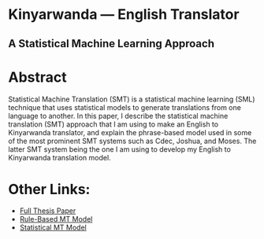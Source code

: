# Kinyarwanda — English Translator 
## A Statistical Machine Learning Approach

# Abstract
Statistical Machine Translation (SMT) is a statistical machine learning (SML) technique that uses statistical models to generate translations from one language to another. In this paper, I describe the statistical machine translation (SMT) approach that I am using to make an English to Kinyarwanda translator, and explain the phrase-based model used in some of the most prominent SMT systems such as Cdec, Joshua, and Moses. The latter SMT system being the one I am using to develop my English to Kinyarwanda translation model.

# Other Links:
* [Full Thesis Paper](https://github.com/pniyongabo/SeniorThesisPaper/blob/master/finalCopy.pdf)
* [Rule-Based MT Model](https://github.com/pniyongabo/kinyarwandaRBMT)
* [Statistical MT Model](https://github.com/pniyongabo/kinyarwandaSMT)
